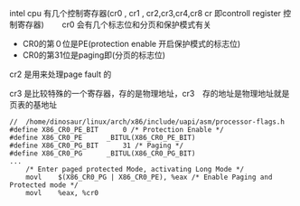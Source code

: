 intel cpu 有几个控制寄存器(cr0 , cr1 , cr2,cr3,cr4,cr8   cr 即controll register 控制寄存器)　　 
cr0 会有几个标志位和分页和保护模式有关
- CR0的第０位是PE(protection enable 开启保护模式的标志位)
- CR0的第31位是paging即(分页的标志位)

cr2 是用来处理page fault 的

cr3 是比较特殊的一个寄存器，存的是物理地址，cr3　存的地址是物理地址就是页表的基地址

```
//  /home/dinosaur/linux/arch/x86/include/uapi/asm/processor-flags.h
#define X86_CR0_PE_BIT		0 /* Protection Enable */
#define X86_CR0_PE		_BITUL(X86_CR0_PE_BIT)
#define X86_CR0_PG_BIT		31 /* Paging */
#define X86_CR0_PG		_BITUL(X86_CR0_PG_BIT)
...
	/* Enter paged protected Mode, activating Long Mode */
	movl	$(X86_CR0_PG | X86_CR0_PE), %eax /* Enable Paging and Protected mode */
	movl	%eax, %cr0
```


